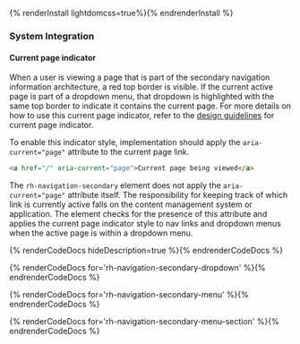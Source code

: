 {% renderInstall lightdomcss=true%}{% endrenderInstall %}

### System Integration

#### Current page indicator

When a user is viewing a page that is part of the secondary navigation information architecture, a red top border is visible. If the current active page is part of a dropdown menu, that dropdown is highlighted with the same top border to indicate it contains the current page. For more details on how to use this current page indicator, refer to the [design guidelines](../guidelines/#current-page-indicator) for current page indicator.

To enable this indicator style, implementation should apply the <code>aria-current="page"</code> attribute to the current page link.

```html
<a href="/" aria-current="page">Current page being viewed</a>
```

 The `rh-navigation-secondary` element does not apply the <code>aria-current="page"</code> attribute itself. The responsibility for keeping track of which link is currently active falls on the content management system or application.  The element checks for the presence of this attribute and applies the current page indicator style to nav links and dropdown menus when the active page is within a dropdown menu.


{% renderCodeDocs hideDescription=true %}{% endrenderCodeDocs %}

{% renderCodeDocs for='rh-navigation-secondary-dropdown' %}{% endrenderCodeDocs %}

{% renderCodeDocs for='rh-navigation-secondary-menu' %}{% endrenderCodeDocs %}

{% renderCodeDocs for='rh-navigation-secondary-menu-section' %}{% endrenderCodeDocs %}
